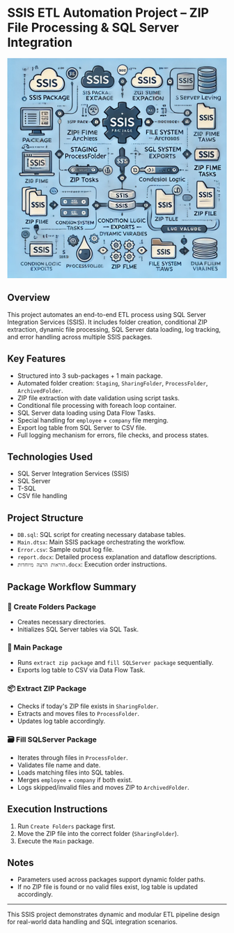 # SSIS ETL Automation Project – ZIP File Processing & SQL Server Integration

<img src="visual.webp" alt="SSIS ETL Automation Project Visualization" width="600"/>

## Overview
This project automates an end-to-end ETL process using SQL Server Integration Services (SSIS). It includes folder creation, conditional ZIP extraction, dynamic file processing, SQL Server data loading, log tracking, and error handling across multiple SSIS packages.

## Key Features
- Structured into 3 sub-packages + 1 main package.
- Automated folder creation: `Staging`, `SharingFolder`, `ProcessFolder`, `ArchivedFolder`.
- ZIP file extraction with date validation using script tasks.
- Conditional file processing with foreach loop container.
- SQL Server data loading using Data Flow Tasks.
- Special handling for `employee` + `company` file merging.
- Export log table from SQL Server to CSV file.
- Full logging mechanism for errors, file checks, and process states.

## Technologies Used
- SQL Server Integration Services (SSIS)
- SQL Server
- T-SQL
- CSV file handling

## Project Structure
- `DB.sql`: SQL script for creating necessary database tables.
- `Main.dtsx`: Main SSIS package orchestrating the workflow.
- `Error.csv`: Sample output log file.
- `report.docx`: Detailed process explanation and dataflow descriptions.
- `הוראות הרצה מיוחדות.docx`: Execution order instructions.

## Package Workflow Summary
### 📁 Create Folders Package
- Creates necessary directories.
- Initializes SQL Server tables via SQL Task.

### 🔄 Main Package
- Runs `extract zip package` and `fill SQLServer package` sequentially.
- Exports log table to CSV via Data Flow Task.

### 📦 Extract ZIP Package
- Checks if today's ZIP file exists in `SharingFolder`.
- Extracts and moves files to `ProcessFolder`.
- Updates log table accordingly.

### 🗃 Fill SQLServer Package
- Iterates through files in `ProcessFolder`.
- Validates file name and date.
- Loads matching files into SQL tables.
- Merges `employee` + `company` if both exist.
- Logs skipped/invalid files and moves ZIP to `ArchivedFolder`.

## Execution Instructions
1. Run `Create Folders` package first.
2. Move the ZIP file into the correct folder (`SharingFolder`).
3. Execute the `Main` package.

## Notes
- Parameters used across packages support dynamic folder paths.
- If no ZIP file is found or no valid files exist, log table is updated accordingly.

---
This SSIS project demonstrates dynamic and modular ETL pipeline design for real-world data handling and SQL integration scenarios.

